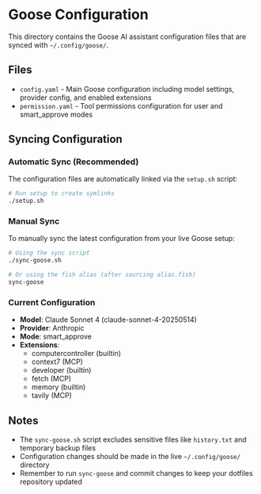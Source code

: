 # Goose Configuration

This directory contains the Goose AI assistant configuration files that are synced with `~/.config/goose/`.

## Files

- `config.yaml` - Main Goose configuration including model settings, provider config, and enabled extensions
- `permission.yaml` - Tool permissions configuration for user and smart_approve modes

## Syncing Configuration

### Automatic Sync (Recommended)
The configuration files are automatically linked via the `setup.sh` script:

```bash
# Run setup to create symlinks
./setup.sh
```

### Manual Sync
To manually sync the latest configuration from your live Goose setup:

```bash
# Using the sync script
./sync-goose.sh

# Or using the fish alias (after sourcing alias.fish)
sync-goose
```

### Current Configuration

- **Model**: Claude Sonnet 4 (claude-sonnet-4-20250514)
- **Provider**: Anthropic
- **Mode**: smart_approve
- **Extensions**: 
  - computercontroller (builtin)
  - context7 (MCP)
  - developer (builtin)
  - fetch (MCP)
  - memory (builtin)
  - tavily (MCP)

## Notes

- The `sync-goose.sh` script excludes sensitive files like `history.txt` and temporary backup files
- Configuration changes should be made in the live `~/.config/goose/` directory
- Remember to run `sync-goose` and commit changes to keep your dotfiles repository updated
